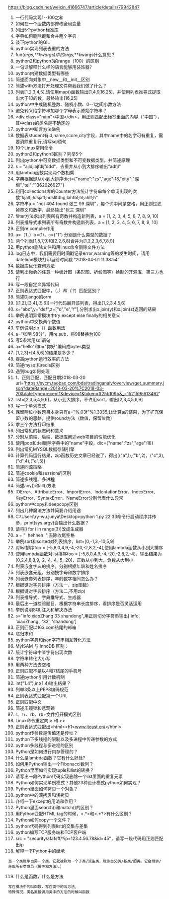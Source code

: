 https://blog.csdn.net/weixin_41666747/article/details/79942847

1. 一行代码实现1--100之和
2. 如何在一个函数内部修改全局变量
3. 列出5个python标准库
4. 字典如何删除键和合并两个字典
5. 谈下python的GIL
6. python实现列表去重的方法
7. fun(*args,**kwargs)中的*args,**kwargs什么意思？
8. python2和python3的range（100）的区别
9. 一句话解释什么样的语言能够用装饰器?
10. python内建数据类型有哪些
11. 简述面向对象中__new__和__init__区别
12. 简述with方法打开处理文件帮我我们做了什么？
13. 列表[1,2,3,4,5],请使用map()函数输出[1,4,9,16,25]，并使用列表推导式提取出大于10的数，最终输出[16,25]
14. python中生成随机整数、随机小数、0--1之间小数方法
15. 避免转义给字符串加哪个字母表示原始字符串？
16. \<div class="nam">中国\</div>，用正则匹配出标签里面的内容（“中国”），其中class的类名是不确定的
17. python中断言方法举例
18. 数据表student有id,name,score,city字段，其中name中的名字可有重复，需要消除重复行,请写sql语句
19. 10个Linux常用命令
20. python2和python3区别？列举5个
21. 列出python中可变数据类型和不可变数据类型，并简述原理
22. s = "ajldjlajfdljfddd"，去重并从小到大排序输出"adfjl"
23. 用lambda函数实现两个数相乘
24. 字典根据键从小到大排序dict={"name":"zs","age":18,"city":"深圳","tel":"1362626627"}
25. 利用collections库的Counter方法统计字符串每个单词出现的次数"kjalfj;ldsjafl;hdsllfdhg;lahfbl;hl;ahlf;h"
26. 字符串a = "not 404 found 张三 99 深圳"，每个词中间是空格，用正则过滤掉英文和数字，最终输出"张三  深圳"
27. filter方法求出列表所有奇数并构造新列表，a =  [1, 2, 3, 4, 5, 6, 7, 8, 9, 10]
28. 列表推导式求列表所有奇数并构造新列表，a =  [1, 2, 3, 4, 5, 6, 7, 8, 9, 10]
29. 正则re.complie作用
30. a=（1，）b=(1)，c=("1") 分别是什么类型的数据？
31. 两个列表[1,5,7,9]和[2,2,6,8]合并为[1,2,2,3,6,7,8,9]
32. 用python删除文件和用linux命令删除文件方法
33. log日志中，我们需要用时间戳记录error,warning等的发生时间，请用datetime模块打印当前时间戳 “2018-04-01 11:38:54”
34. 数据库优化查询方法
35. 请列出你会的任意一种统计图（条形图、折线图等）绘制的开源库，第三方也行
36. 写一段自定义异常代码
37. 正则表达式匹配中，（.*）和（.*?）匹配区别？
38. 简述Django的orm
39. [[1,2],[3,4],[5,6]]一行代码展开该列表，得出[1,2,3,4,5,6]
40. x="abc",y="def",z=["d","e","f"],分别求出x.join(y)和x.join(z)返回的结果
41. 举例说明异常模块中try except else finally的相关意义
42. python中交换两个数值
43. 举例说明zip（）函数用法
44. a="张明 98分"，用re.sub，将98替换为100
45. 写5条常用sql语句
46. a="hello"和b="你好"编码成bytes类型
47. [1,2,3]+[4,5,6]的结果是多少？
48. 提高python运行效率的方法
49. 简述mysql和redis区别
50. 遇到bug如何处理
51. 1、正则匹配，匹配日期2018-03-20 url='https://sycm.taobao.com/bda/tradinganaly/overview/get_summary.json?dateRange=2018-03-20%7C2018-03-20&dateType=recent1&device=1&token=ff25b109b&_=1521595613462'
52. list=[2,3,5,4,9,6]，从小到大排序，不许用sort，输出[2,3,4,5,6,9]
53. 写一个单列模式
54. 保留两位小数题目本身只有a="%.03f"%1.3335,让计算a的结果，为了扩充保留小数的思路，提供round方法（数值，保留位数）
55. 求三个方法打印结果
56. 列出常见的状态码和意义
57. 分别从前端、后端、数据库阐述web项目的性能优化
58. 使用pop和del删除字典中的"name"字段，dic={"name":"zs","age":18}
59. 列出常见MYSQL数据存储引擎
60. 计算代码运行结果，zip函数历史文章已经说了，得出[("a",1),("b",2)，("c",3),("d",4),("e",5)]
61. 简述同源策略
62. 简述cookie和session的区别
63. 简述多线程、多进程
64. 简述any()和all()方法
65. IOError、AttributeError、ImportError、IndentationError、IndexError、KeyError、SyntaxError、NameError分别代表什么异常
66. python中copy和deepcopy区别
67. 列出几种魔法方法并简要介绍用途
68. C:\Users\ry-wu.junya\Desktop>python 1.py 22 33命令行启动程序并传参，print(sys.argv)会输出什么数据？
69. 请将[i for i in range(3)]改成生成器
70. a = "  hehheh  ",去除收尾空格
71. 举例sort和sorted对列表排序，list=[0,-1,3,-10,5,9]
72. 对list排序foo = [-5,8,0,4,9,-4,-20,-2,8,2,-4],使用lambda函数从小到大排序
73. 使用lambda函数对list排序foo = [-5,8,0,4,9,-4,-20,-2,8,2,-4]，输出结果为 [0,2,4,8,8,9,-2,-4,-4,-5,-20]，正数从小到大，负数从大到小
74. 列表嵌套字典的排序，分别根据年龄和姓名排序
75. 列表嵌套元组，分别按字母和数字排序
76. 列表嵌套列表排序，年龄数字相同怎么办？
77. 根据键对字典排序（方法一，zip函数）
78. 根据键对字典排序（方法二,不用zip)
79. 列表推导式、字典推导式、生成器
80. 最后出一道检验题目，根据字符串长度排序，看排序是否灵活运用
81. 举例说明SQL注入和解决办法
82. s="info:xiaoZhang 33 shandong",用正则切分字符串输出['info', 'xiaoZhang', '33', 'shandong']
83. 正则匹配以163.com结尾的邮箱
84. 递归求和
85. python字典和json字符串相互转化方法
86. MyISAM 与 InnoDB 区别：
87. 统计字符串中某字符出现次数
88. 字符串转化大小写
89. 用两种方法去空格
90. 正则匹配不是以4和7结尾的手机号
91. 简述python引用计数机制
92. int("1.4"),int(1.4)输出结果？
93. 列举3条以上PEP8编码规范
94. 正则表达式匹配第一个URL
95. 正则匹配中文
96. 简述乐观锁和悲观锁
97. r、r+、rb、rb+文件打开模式区别
98. Linux命令重定向 > 和 >>
99. 正则表达式匹配出\<html>\<h1>www.itcast.cn\</h1>\</html>
100. python传参数是传值还是传址？
101. python下多线程的限制以及多进程中传递参数的方式
102. python多线程与多进程的区别
103. Python是如何进行内存管理的？
104. 什么是lambda函数？它有什么好处?
105. 如何用Python输出一个Fibonacci数列？
106. Python里面如何实现tuple和list的转换？
107. 请写出一段Python代码实现删除一个list里面的重复元素
108. Python如何实现单例模式？其他23种设计模式python如何实现？
109. Python里面如何拷贝一个对象？
110. python中的深拷贝和浅拷贝
111. 介绍一下except的用法和作用？
112. Python里面search()和match()的区别？
113. 用Python匹配HTML tag的时候，<.\*>和<.\*?>有什么区别？
114. Python如何copy一个文件？
115. python代码得到列表list的交集与差集
116. python编写TCP服务端和TCP客户端
117. src = "security/afafsff/?ip=123.4.56.78&id=45"，请写一段代码用正则匹配出ip
118. 解释一下Python中的继承  
```
当一个类继承自另一个类，它就被称为一个子类/派生类，继承自父类/基类/超类。它会继承/获取所有类成员（属性和方法）。）
```
119. 什么是函数，什么是方法
```
写在模块中的叫函数，写在类中的叫方法,
特殊情况，类名直接调用类中的方法的时候叫函数
```
